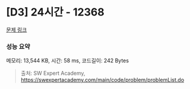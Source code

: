 # [D3] 24시간 - 12368 

[문제 링크](https://swexpertacademy.com/main/code/problem/problemDetail.do?contestProbId=AXsEBlLqedsDFARX) 

### 성능 요약

메모리: 13,544 KB, 시간: 58 ms, 코드길이: 242 Bytes



> 출처: SW Expert Academy, https://swexpertacademy.com/main/code/problem/problemList.do